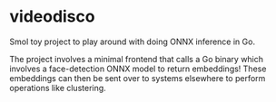 # videodisco

Smol toy project to play around with doing ONNX inference in Go.

The project involves a minimal frontend that calls a Go binary which involves a face-detection ONNX model to return embeddings! These embeddings can then be sent over to systems elsewhere to perform operations like clustering.
